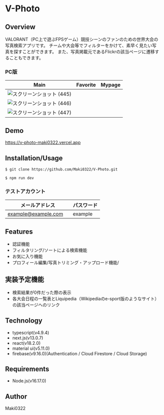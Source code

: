# V-Photo
## Overview
VALORANT（PC上で遊ぶFPSゲーム）競技シーンのファンのための世界大会の写真検索アプリです。
チームや大会等でフィルターをかけて、素早く見たい写真を探すことができます。
また、写真掲載元であるFlickrの該当ページに遷移することもできます。

### PC版
|  Main  |  Favorite  |  Mypage  |
| ---- | ---- | ---- |
|![スクリーンショット (445)](https://user-images.githubusercontent.com/109948082/223426292-aa342420-a5a0-4670-91ae-b1903f222ba2.png)
|![スクリーンショット (446)](https://user-images.githubusercontent.com/109948082/223426404-1df0394e-cfbf-4bcb-918c-c9f5c458c23c.png)
|![スクリーンショット (447)](https://user-images.githubusercontent.com/109948082/223426477-a55e4f1c-2885-4990-8a21-514683ec35c1.png)|


## Demo
https://v-photo-maki0322.vercel.app

## Installation/Usage
```
$ git clone https://github.com/Maki0322/V-Photo.git
```
```
$ npm run dev

```
### テストアカウント
|  メールアドレス  |  パスワード  |
| ---- | ---- |
|example@example.com　|example　|

## Features
- 認証機能
- フィルタリング/ソートによる検索機能
- お気に入り機能
- プロフィール編集/写真トリミング・アップロード機能/

## 実装予定機能
- 検索結果が0件だった際の表示
- 各大会日程の一覧表とLiquipedia（Wikipediaのe-sport版のようなサイト）の該当ページへのリンク

## Technology
- typescript(v4.9.4)
- next.js(v13.0.7)
- react(v18.2.0)
- material ui(v5.11.0)
- firebase(v9.16.0)(Authentication / Cloud Firestore / Cloud Storage)

## Requirements
- Node.js(v16.17.0)

## Author
Maki0322
